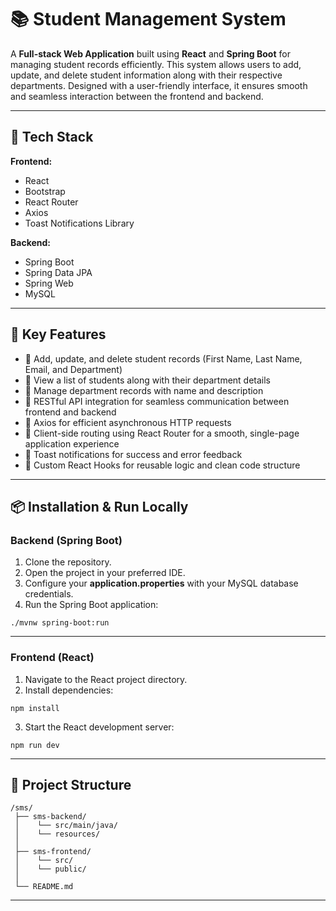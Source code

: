 # 📚 Student Management System

A **Full-stack Web Application** built using **React** and **Spring Boot** for managing student records efficiently. This system allows users to add, update, and delete student information along with their respective departments. Designed with a user-friendly interface, it ensures smooth and seamless interaction between the frontend and backend.

---

## 🚀 Tech Stack

**Frontend:**
- React
- Bootstrap
- React Router
- Axios
- Toast Notifications Library

**Backend:**
- Spring Boot
- Spring Data JPA
- Spring Web
- MySQL

---

## 🎯 Key Features

- 📌 Add, update, and delete student records (First Name, Last Name, Email, and Department)
- 📌 View a list of students along with their department details
- 📌 Manage department records with name and description
- 📌 RESTful API integration for seamless communication between frontend and backend
- 📌 Axios for efficient asynchronous HTTP requests
- 📌 Client-side routing using React Router for a smooth, single-page application experience
- 📌 Toast notifications for success and error feedback
- 📌 Custom React Hooks for reusable logic and clean code structure

---

## 📦 Installation & Run Locally

### Backend (Spring Boot)
1. Clone the repository.
2. Open the project in your preferred IDE.
3. Configure your **application.properties** with your MySQL database credentials.
4. Run the Spring Boot application:

```
./mvnw spring-boot:run
```

---

### Frontend (React)
1. Navigate to the React project directory.
2. Install dependencies:

```
npm install
```

3. Start the React development server:

```
npm run dev
```

---

## 📖 Project Structure

```
/sms/
 ├── sms-backend/
 │    └── src/main/java/
 │    └── resources/
 │
 ├── sms-frontend/
 │    └── src/
 │    └── public/
 │
 └── README.md
```

---


